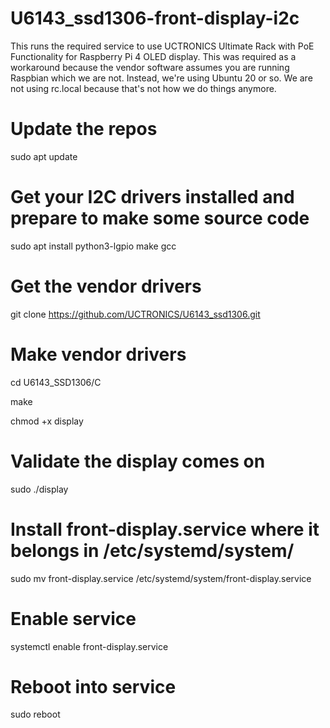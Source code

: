 # U6143_ssd1306-front-display-i2c
This runs the required service to use UCTRONICS Ultimate Rack with PoE Functionality for Raspberry Pi 4 OLED display. This was required as a workaround because the vendor software assumes you are running Raspbian which we are not. Instead, we're using Ubuntu 20 or so. We are not using rc.local because that's not how we do things anymore. 

# Update the repos
sudo apt update

# Get your I2C drivers installed and prepare to make some source code
sudo apt install python3-lgpio make gcc

# Get the vendor drivers 
git clone https://github.com/UCTRONICS/U6143_ssd1306.git

# Make vendor drivers
cd U6143_SSD1306/C 

make 

chmod +x display

# Validate the display comes on 
sudo ./display 

# Install front-display.service where it belongs in /etc/systemd/system/
sudo mv front-display.service /etc/systemd/system/front-display.service

# Enable service
systemctl enable front-display.service

# Reboot into service
sudo reboot
